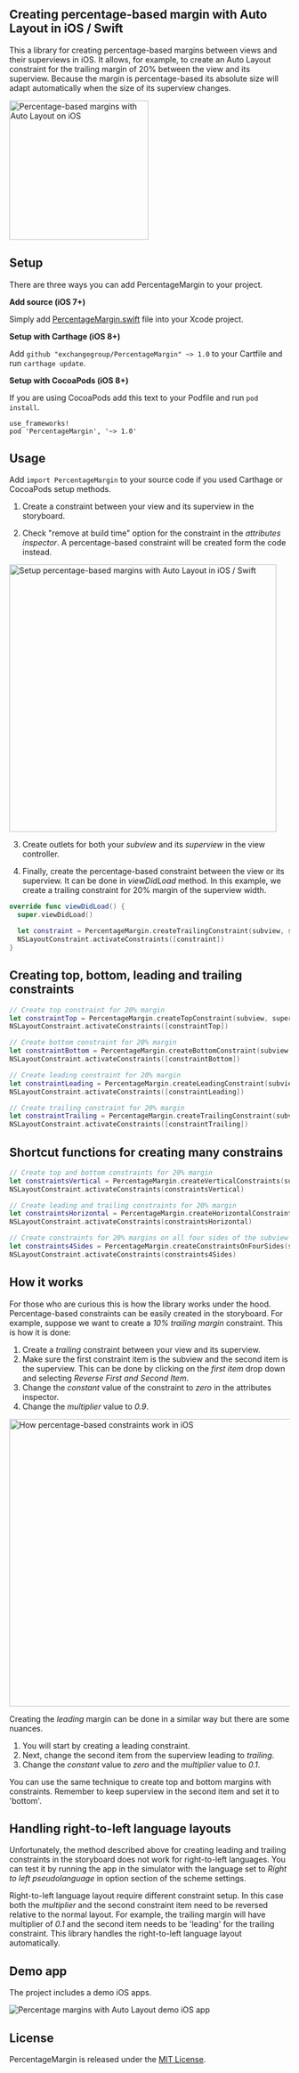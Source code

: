 ## Creating percentage-based margin with Auto Layout in iOS / Swift

This a library for creating percentage-based margins between views and their superviews in iOS. It allows, for example, to create an Auto Layout constraint for the trailing margin of 20% between the view and its superview. Because the margin is percentage-based its absolute size will adapt automatically when the size of its superview changes.

<img src='https://raw.githubusercontent.com/exchangegroup/PercentageMargin/master/Graphics/overview.png' width='250' alt='Percentage-based margins with Auto Layout on iOS'>


## Setup

There are three ways you can add PercentageMargin to your project.

**Add source (iOS 7+)**

Simply add [PercentageMargin.swift](https://github.com/exchangegroup/PercentageMargin/blob/master/PercentageMargin/PercentageMargin.swift) file into your Xcode project.

**Setup with Carthage (iOS 8+)**

Add `github "exchangegroup/PercentageMargin" ~> 1.0` to your Cartfile and run `carthage update`.

**Setup with CocoaPods (iOS 8+)**

If you are using CocoaPods add this text to your Podfile and run `pod install`.

    use_frameworks!
    pod 'PercentageMargin', '~> 1.0'


## Usage

Add `import PercentageMargin` to your source code if you used Carthage or CocoaPods setup methods.

1) Create a constraint between your view and its superview in the storyboard.

2) Check "remove at build time" option for the constraint in the *attributes inspector*. A percentage-based constraint will be created form the code instead.

<img src='https://raw.githubusercontent.com/exchangegroup/PercentageMargin/master/Graphics/setup_layout_constraint.png' width='480' alt='Setup percentage-based margins with Auto Layout in iOS / Swift'>

3) Create outlets for both your *subview* and its *superview* in the view controller.

4) Finally, create the percentage-based constraint between the view or its superview. It can be done in *viewDidLoad* method. In this example, we create a trailing constraint for 20% margin of the superview width.

```Swift
override func viewDidLoad() {
  super.viewDidLoad()

  let constraint = PercentageMargin.createTrailingConstraint(subview, superview: superview, marginPercentage: 20)
  NSLayoutConstraint.activateConstraints([constraint])
}
```

## Creating top, bottom, leading and trailing constraints

```Swift
// Create top constraint for 20% margin
let constraintTop = PercentageMargin.createTopConstraint(subview, superview: superview, marginPercentage: 20)
NSLayoutConstraint.activateConstraints([constraintTop])

// Create bottom constraint for 20% margin
let constraintBottom = PercentageMargin.createBottomConstraint(subview, superview: superview, marginPercentage: 20)
NSLayoutConstraint.activateConstraints([constraintBottom])

// Create leading constraint for 20% margin
let constraintLeading = PercentageMargin.createLeadingConstraint(subview, superview: superview, marginPercentage: 20)
NSLayoutConstraint.activateConstraints([constraintLeading])

// Create trailing constraint for 20% margin
let constraintTrailing = PercentageMargin.createTrailingConstraint(subview, superview: superview, marginPercentage: 20)
NSLayoutConstraint.activateConstraints([constraintTrailing])
```

## Shortcut functions for creating many constrains

```Swift
// Create top and bottom constraints for 20% margin
let constraintsVertical = PercentageMargin.createVerticalConstraints(subview, superview: superview, marginPercentage: 20)
NSLayoutConstraint.activateConstraints(constraintsVertical)

// Create leading and trailing constraints for 20% margin
let constraintsHorizontal = PercentageMargin.createHorizontalConstraints(subview, superview: superview, marginPercentage: 20)
NSLayoutConstraint.activateConstraints(constraintsHorizontal)

// Create constraints for 20% margins on all four sides of the subview
let constraints4Sides = PercentageMargin.createConstraintsOnFourSides(subview, superview: superview, marginPercentage: 20)
NSLayoutConstraint.activateConstraints(constraints4Sides)
```

## How it works

For those who are curious this is how the library works under the hood. Percentage-based constraints can be easily created in the storyboard.
For example, suppose we want to create a *10% trailing margin* constraint. This is how it is done:

1. Create a *trailing* constraint between your view and its superview.
1. Make sure the first constraint item is the subview and the second item is the superview. This can be done by clicking on the *first item* drop down and selecting *Reverse First and Second Item*.
1. Change the *constant* value of the constraint to *zero* in the attributes inspector.
1. Change the *multiplier* value to *0.9*.

<img src='https://raw.githubusercontent.com/exchangegroup/PercentageMargin/master/Graphics/percentage_based_constraints_how_it_works.png' width='516' alt='How percentage-based constraints work in iOS'>

Creating the *leading* margin can be done in a similar way but there are some nuances.

1. You will start by creating a leading constraint.
1. Next, change the second item from the superview leading to *trailing*.
1. Change the *constant* value to *zero* and the *multiplier* value to *0.1*.

You can use the same technique to create top and bottom margins with constraints. Remember to keep superview in the second item and set it to 'bottom'.

## Handling right-to-left language layouts

Unfortunately, the method described above for creating leading and trailing constraints in the storyboard does not work for right-to-left languages. You can test it by running the app in the simulator with the language set to *Right to left pseudolanguage* in option section of the scheme settings.

Right-to-left language layout require different constraint setup. In this case both the *multiplier* and the second constraint item need to be reversed relative to the normal layout. For example, the trailing margin will have multiplier of *0.1* and the second item needs to be 'leading' for the trailing constraint. This library handles the right-to-left language layout automatically.

## Demo app

The project includes a demo iOS apps.

<img src='https://raw.githubusercontent.com/exchangegroup/PercentageMargin/master/Graphics/percentage_margin_auto_layout.gif' alt='Percentage margins with Auto Layout demo iOS app'>

## License

PercentageMargin is released under the [MIT License](LICENSE).

